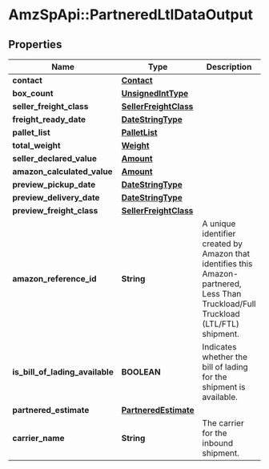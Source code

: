 # AmzSpApi::PartneredLtlDataOutput

## Properties
Name | Type | Description | Notes
------------ | ------------- | ------------- | -------------
**contact** | [**Contact**](Contact.md) |  | 
**box_count** | [**UnsignedIntType**](UnsignedIntType.md) |  | 
**seller_freight_class** | [**SellerFreightClass**](SellerFreightClass.md) |  | [optional] 
**freight_ready_date** | [**DateStringType**](DateStringType.md) |  | 
**pallet_list** | [**PalletList**](PalletList.md) |  | 
**total_weight** | [**Weight**](Weight.md) |  | 
**seller_declared_value** | [**Amount**](Amount.md) |  | [optional] 
**amazon_calculated_value** | [**Amount**](Amount.md) |  | [optional] 
**preview_pickup_date** | [**DateStringType**](DateStringType.md) |  | 
**preview_delivery_date** | [**DateStringType**](DateStringType.md) |  | 
**preview_freight_class** | [**SellerFreightClass**](SellerFreightClass.md) |  | 
**amazon_reference_id** | **String** | A unique identifier created by Amazon that identifies this Amazon-partnered, Less Than Truckload/Full Truckload (LTL/FTL) shipment. | 
**is_bill_of_lading_available** | **BOOLEAN** | Indicates whether the bill of lading for the shipment is available. | 
**partnered_estimate** | [**PartneredEstimate**](PartneredEstimate.md) |  | [optional] 
**carrier_name** | **String** | The carrier for the inbound shipment. | 

